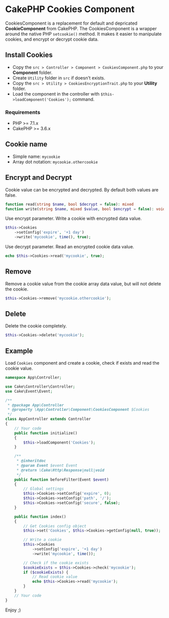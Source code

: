 # CakePHP Cookies Component

CookiesComponent is a replacement for default and depricated **CookieComponent** from CakePHP. The CookiesComponent is a wrapper around the native PHP `setcookie()` method. It makes it easier to manipulate cookies, and encrypt or decrypt cookie data.

## Install Cookies
- Copy the `src > Controller > Component > CookiesComponent.php` to your **Component** folder.
- Create `Utility` folder in `src` if doesn't exists.
- Copy the `src > Utility > CookiesEncryptionTrait.php` to your **Utility** folder.
- Load the component in the controller with `$this->loadComponent('Cookies');` command.

### Requirements
- PHP >= 7.1.x
- CakePHP >= 3.6.x

## Cookie name
- Simple name: `mycookie`
- Array dot notation: `mycookie.othercookie`

## Encrypt and Decrypt
Cookie value can be encrypted and decrypted. By default both values are false.
```php
function read(string $name, bool $decrypt = false): mixed
function write(string $name, mixed $value, bool $encrypt = false): void
```

Use encrypt parameter. Write a cookie with encrypted data value.
```php
$this->Cookies
    ->setConfig('expire', '+1 day')
    ->write('mycookie', time(), true);
```

Use decrypt parameter. Read an encrypted cookie data value.
```php
echo $this->Cookies->read('mycookie', true);
```

## Remove
Remove a cookie value from the cookie array data value, but will not delete the cookie.
```php
$this->Cookies->remove('mycookie.othercookie');
```

## Delete
Delete the cookie completely.
```php
$this->Cookies->delete('mycookie');
```

## Example
Load `Cookies` component and create a cookie, check if exists and read the cookie value.
```php
namespace App\Controller;

use Cake\Controller\Controller;
use Cake\Event\Event;

/**
 * @package App\Controller
 * @property \App\Controller\Component\CookiesComponent $Cookies
 */
class AppController extends Controller
{
    // Your code
    public function initialize()
    {
        $this->loadComponent('Cookies');
    }

    /**
     * @inheritdoc
     * @param Event $event Event
     * @return \Cake\Http\Response|null|void
     */
    public function beforeFilter(Event $event)
    {
        // Global settings
        $this->Cookies->setConfig('expire', 0);
        $this->Cookies->setConfig('path', '/');
        $this->Cookies->setConfig('secure', false);
    }

    public function index()
    {
        // Get Cookies config object
        $this->set('Cookies', $this->Cookies->getConfig(null, true));

        // Write a cookie
        $this->Cookies
            ->setConfig('expire', '+1 day')
            ->write('mycookie', time());

        // Check if the cookie exists
        $cookieExists = $this->Cookies->check('mycookie');
        if ($cookieExists) {
            // Read cookie value
            echo $this->Cookies->read('mycookie');
        }
    }
    // Your code
}
```

Enjoy ;)

